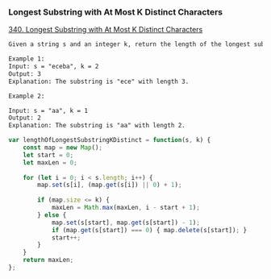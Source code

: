 ### Longest Substring with At Most K Distinct Characters
[340. Longest Substring with At Most K Distinct Characters](https://leetcode.com/problems/longest-substring-with-at-most-k-distinct-characters/)

```html
Given a string s and an integer k, return the length of the longest substring of s that contains at most k distinct characters.

Example 1:
Input: s = "eceba", k = 2
Output: 3
Explanation: The substring is "ece" with length 3.

Example 2:

Input: s = "aa", k = 1
Output: 2
Explanation: The substring is "aa" with length 2.
```

```javascript
var lengthOfLongestSubstringKDistinct = function(s, k) {
    const map = new Map();
    let start = 0;
    let maxLen = 0;
    
    for (let i = 0; i < s.length; i++) {
        map.set(s[i], (map.get(s[i]) || 0) + 1);
        
        if (map.size <= k) {
            maxLen = Math.max(maxLen, i - start + 1);
        } else {
            map.set(s[start], map.get(s[start]) - 1);
            if (map.get(s[start]) === 0) { map.delete(s[start]); }
            start++;
        }
    }
    return maxLen;
};
```